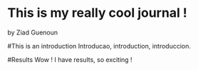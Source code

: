 # This is my really cool journal !
by Ziad Guenoun

#This is an introduction
Introducao, introduction, introduccion.

#Results
Wow ! I have results, so exciting !
